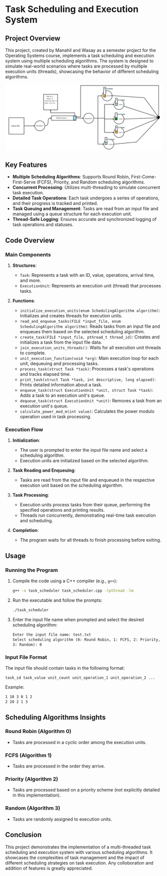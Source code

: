# Task Scheduling and Execution System

## Project Overview

This project, created by Manahil and Wasay as a semester project for the Operating Systems course, implements a task scheduling and execution system using multiple scheduling algorithms. The system is designed to simulate real-world scenarios where tasks are processed by multiple execution units (threads), showcasing the behavior of different scheduling algorithms.

![alt text](/images/dispatcher_workflow.png)
## Key Features

- **Multiple Scheduling Algorithms**: Supports Round Robin, First-Come-First-Serve (FCFS), Priority, and Random scheduling algorithms.
- **Concurrent Processing**: Utilizes multi-threading to simulate concurrent task execution.
- **Detailed Task Operations**: Each task undergoes a series of operations, and their progress is tracked and printed.
- **Task Queuing and Management**: Tasks are read from an input file and managed using a queue structure for each execution unit.
- **Thread-Safe Logging**: Ensures accurate and synchronized logging of task operations and statuses.

## Code Overview

### Main Components

1. **Structures**:
   - `Task`: Represents a task with an ID, value, operations, arrival time, and more.
   - `ExecutionUnit`: Represents an execution unit (thread) that processes tasks.

2. **Functions**:
   - `initialize_execution_units(enum SchedulingAlgorithm algorithm)`: Initializes and creates threads for execution units.
   - `read_and_enqueue_tasks(FILE *input_file, enum SchedulingAlgorithm algorithm)`: Reads tasks from an input file and enqueues them based on the selected scheduling algorithm.
   - `create_task(FILE *input_file, pthread_t thread_id)`: Creates and initializes a task from the input file data.
   - `join_execution_units_threads()`: Waits for all execution unit threads to complete.
   - `unit_execution_function(void *arg)`: Main execution loop for each unit, dequeuing and processing tasks.
   - `process_task(struct Task *task)`: Processes a task's operations and tracks elapsed time.
   - `print_task(struct Task *task, int descriptive, long elapsed)`: Prints detailed information about a task.
   - `enqueue_task(struct ExecutionUnit *unit, struct Task *task)`: Adds a task to an execution unit's queue.
   - `dequeue_task(struct ExecutionUnit *unit)`: Removes a task from an execution unit's queue.
   - `calculate_power_mod_m(int value)`: Calculates the power modulo operation used in task processing.

### Execution Flow

1. **Initialization**: 
   - The user is prompted to enter the input file name and select a scheduling algorithm.
   - Execution units are initialized based on the selected algorithm.

2. **Task Reading and Enqueuing**:
   - Tasks are read from the input file and enqueued in the respective execution unit based on the scheduling algorithm.

3. **Task Processing**:
   - Execution units process tasks from their queue, performing the specified operations and printing results.
   - Threads run concurrently, demonstrating real-time task execution and scheduling.

4. **Completion**:
   - The program waits for all threads to finish processing before exiting.

## Usage

### Running the Program

1. Compile the code using a C++ compiler (e.g., `g++`):
   ```bash
   g++ -o task_scheduler task_scheduler.cpp -lpthread -lm
   ```
2. Run the executable and follow the prompts:
   ```bash
   ./task_scheduler
   ```
3. Enter the input file name when prompted and select the desired scheduling algorithm:
   ```
   Enter the input file name: test.txt
   Select scheduling algorithm (0: Round Robin, 1: FCFS, 2: Priority, 3: Random): 0
   ```

### Input File Format

The input file should contain tasks in the following format:
```
task_id task_value unit_count unit_operation_1 unit_operation_2 ...
```
Example:
```
1 10 3 0 1 2
2 20 2 1 3
```

## Scheduling Algorithms Insights

### Round Robin (Algorithm 0)
- Tasks are processed in a cyclic order among the execution units.

### FCFS (Algorithm 1)
- Tasks are processed in the order they arrive.

### Priority (Algorithm 2)
- Tasks are processed based on a priority scheme (not explicitly detailed in this implementation).

### Random (Algorithm 3)
- Tasks are randomly assigned to execution units.

## Conclusion

This project demonstrates the implementation of a multi-threaded task scheduling and execution system with various scheduling algorithms. It showcases the complexities of task management and the impact of different scheduling strategies on task execution. Any colloboration and addition of features is greatly appreciated.
